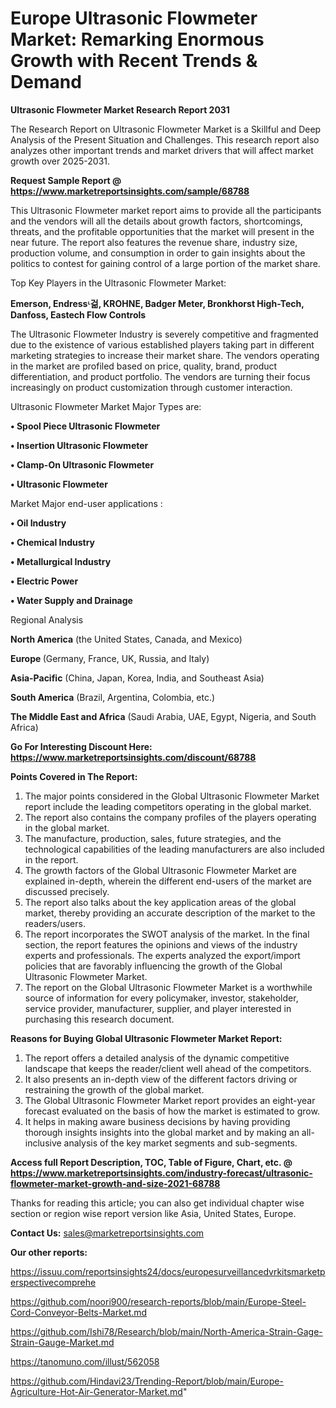 # Europe Ultrasonic Flowmeter Market: Remarking Enormous Growth with Recent Trends & Demand

<strong>Ultrasonic Flowmeter Market Research Report 2031</strong>

The Research Report on Ultrasonic Flowmeter Market is a Skillful and Deep Analysis of the Present Situation and Challenges. This research report also analyzes other important trends and market drivers that will affect market growth over 2025-2031.

<strong>Request Sample Report @ <a href=https://www.marketreportsinsights.com/sample/68788>https://www.marketreportsinsights.com/sample/68788</a></strong>

This Ultrasonic Flowmeter market report aims to provide all the participants and the vendors will all the details about growth factors, shortcomings, threats, and the profitable opportunities that the market will present in the near future. The report also features the revenue share, industry size, production volume, and consumption in order to gain insights about the politics to contest for gaining control of a large portion of the market share.

Top Key Players in the Ultrasonic Flowmeter Market:

<strong>Emerson, Endressᶫ걺, KROHNE, Badger Meter, Bronkhorst High-Tech, Danfoss, Eastech Flow Controls</strong>

The Ultrasonic Flowmeter Industry is severely competitive and fragmented due to the existence of various established players taking part in different marketing strategies to increase their market share. The vendors operating in the market are profiled based on price, quality, brand, product differentiation, and product portfolio. The vendors are turning their focus increasingly on product customization through customer interaction.

Ultrasonic Flowmeter Market Major Types are:

<strong>• Spool Piece Ultrasonic Flowmeter

• Insertion Ultrasonic Flowmeter

• Clamp-On Ultrasonic Flowmeter

• Ultrasonic Flowmeter</strong>

Market Major end-user applications :

<strong>• Oil Industry

• Chemical Industry

• Metallurgical Industry

• Electric Power

• Water Supply and Drainage</strong>

Regional Analysis

</u><strong><b>North America</b></strong> (the United States, Canada, and Mexico)

<strong><b>Europe </b></strong>(Germany, France, UK, Russia, and Italy)

<strong><b>Asia-Pacific</b></strong> (China, Japan, Korea, India, and Southeast Asia)

<strong><b>South America</b></strong> (Brazil, Argentina, Colombia, etc.)

<strong><b>The Middle East and Africa</b></strong> (Saudi Arabia, UAE, Egypt, Nigeria, and South Africa)

<strong>Go For Interesting Discount Here: <a href=https://www.marketreportsinsights.com/discount/68788>https://www.marketreportsinsights.com/discount/68788</a></strong>

<strong>Points Covered in The Report:</strong>
<ol>
  <li>The major points considered in the Global Ultrasonic Flowmeter Market report include the leading competitors operating in the global market.</li>
  <li>The report also contains the company profiles of the players operating in the global market.</li>
  <li>The manufacture, production, sales, future strategies, and the technological capabilities of the leading manufacturers are also included in the report.</li>
  <li>The growth factors of the Global Ultrasonic Flowmeter Market are explained in-depth, wherein the different end-users of the market are discussed precisely.</li>
  <li>The report also talks about the key application areas of the global market, thereby providing an accurate description of the market to the readers/users.</li>
  <li>The report incorporates the SWOT analysis of the market. In the final section, the report features the opinions and views of the industry experts and professionals. The experts analyzed the export/import policies that are favorably influencing the growth of the Global Ultrasonic Flowmeter Market.</li>
  <li>The report on the Global Ultrasonic Flowmeter Market is a worthwhile source of information for every policymaker, investor, stakeholder, service provider, manufacturer, supplier, and player interested in purchasing this research document.</li>
</ol>
<strong>Reasons for Buying Global Ultrasonic Flowmeter Market Report:</strong>

<ol>
  <li>The report offers a detailed analysis of the dynamic competitive landscape that keeps the reader/client well ahead of the competitors.</li>
  <li>It also presents an in-depth view of the different factors driving or restraining the growth of the global market.</li>
  <li>The Global Ultrasonic Flowmeter Market report provides an eight-year forecast evaluated on the basis of how the market is estimated to grow.</li>
  <li>It helps in making aware business decisions by having providing thorough insights insights into the global market and by making an all-inclusive analysis of the key market segments and sub-segments.</li>
</ol>
<strong>Access full Report Description, TOC, Table of Figure, Chart, etc. @ <a href=https://www.marketreportsinsights.com/industry-forecast/ultrasonic-flowmeter-market-growth-and-size-2021-68788>https://www.marketreportsinsights.com/industry-forecast/ultrasonic-flowmeter-market-growth-and-size-2021-68788</a></strong>


Thanks for reading this article; you can also get individual chapter wise section or region wise report version like Asia, United States, Europe.

<strong>Contact Us:</strong>
sales@marketreportsinsights.com

<strong>Our other reports:</strong>

<a href=https://issuu.com/reportsinsights24/docs/europesurveillancedvrkitsmarketperspectivecomprehe>https://issuu.com/reportsinsights24/docs/europesurveillancedvrkitsmarketperspectivecomprehe</a>

<a href=https://github.com/noori900/research-reports/blob/main/Europe-Steel-Cord-Conveyor-Belts-Market.md>https://github.com/noori900/research-reports/blob/main/Europe-Steel-Cord-Conveyor-Belts-Market.md</a>

<a href=https://github.com/Ishi78/Research/blob/main/North-America-Strain-Gage-Strain-Gauge-Market.md>https://github.com/Ishi78/Research/blob/main/North-America-Strain-Gage-Strain-Gauge-Market.md</a>

<a href=https://tanomuno.com/illust/562058>https://tanomuno.com/illust/562058</a>

<a href=https://github.com/Hindavi23/Trending-Report/blob/main/Europe-Agriculture-Hot-Air-Generator-Market.md>https://github.com/Hindavi23/Trending-Report/blob/main/Europe-Agriculture-Hot-Air-Generator-Market.md</a>"
